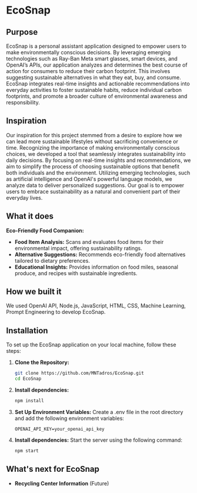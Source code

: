 # EcoSnap

## Purpose

EcoSnap is a personal assistant application designed to empower users to make environmentally conscious decisions. By leveraging emerging technologies such as Ray-Ban Meta smart glasses, smart devices, and OpenAI’s APIs, our application analyzes and determines the best course of action for consumers to reduce their carbon footprint. This involves suggesting sustainable alternatives in what they eat, buy, and consume. EcoSnap integrates real-time insights and actionable recommendations into everyday activities to foster sustainable habits, reduce individual carbon footprints, and promote a broader culture of environmental awareness and responsibility.

## Inspiration

Our inspiration for this project stemmed from a desire to explore how we can lead more sustainable lifestyles without sacrificing convenience or time. Recognizing the importance of making environmentally conscious choices, we developed a tool that seamlessly integrates sustainability into daily decisions. By focusing on real-time insights and recommendations, we aim to simplify the process of choosing sustainable options that benefit both individuals and the environment. Utilizing emerging technologies, such as artificial intelligence and OpenAI's powerful language models, we analyze data to deliver personalized suggestions. Our goal is to empower users to embrace sustainability as a natural and convenient part of their everyday lives.

## What it does

**Eco-Friendly Food Companion:**
- **Food Item Analysis:** Scans and evaluates food items for their environmental impact, offering sustainability ratings.
- **Alternative Suggestions:** Recommends eco-friendly food alternatives tailored to dietary preferences.
- **Educational Insights:** Provides information on food miles, seasonal produce, and recipes with sustainable ingredients.

## How we built it

We used OpenAI API, Node.js, JavaScript, HTML, CSS, Machine Learning, Prompt Engineering to develop EcoSnap.

## Installation

To set up the EcoSnap application on your local machine, follow these steps:

1. **Clone the Repository:**
   ```bash
   git clone https://github.com/MNTadros/EcoSnap.git
   cd EcoSnap
   ```

2. **Install dependencies:**
    ```bash
    npm install
    ```

3. **Set Up Environment Variables:**
Create a .env file in the root directory and add the following environment variables:
    ```plaintext
    OPENAI_API_KEY=your_openai_api_key
    ```

4. **Install dependencies:**
Start the server using the following command:
    ```bash
    npm start
    ```

## What's next for EcoSnap

- **Recycling Center Information** (Future)